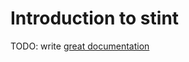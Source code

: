 # Introduction to stint

TODO: write [great documentation](http://jacobian.org/writing/what-to-write/)
